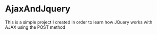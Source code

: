 # AjaxAndJquery

This is a simple project I created in order to learn how JQuery works with AJAX using the POST method
